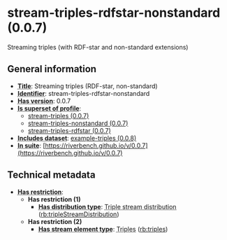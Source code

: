 # stream-triples-rdfstar-nonstandard (0.0.7)

Streaming triples (with RDF-star and non-standard extensions)

## General information

- **<abbr title="A name given to the resource.">Title</abbr>**: Streaming triples (RDF-star, non-standard)
- **<abbr title="An unambiguous reference to the resource within a given context.">Identifier</abbr>**: stream-triples-rdfstar-nonstandard
- **<abbr title="Version tag of an artifact">Has version</abbr>**: 0.0.7
- **<abbr title="Indicates that this profile contains all datasets of the other profile">Is superset of profile</abbr>**: 
    - [stream-triples (0.0.7)](https://riverbench.github.io/profiles/stream-triples/0.0.7)
    - [stream-triples-nonstandard (0.0.7)](https://riverbench.github.io/profiles/stream-triples-nonstandard/0.0.7)
    - [stream-triples-rdfstar (0.0.7)](https://riverbench.github.io/profiles/stream-triples-rdfstar/0.0.7)
- **<abbr title="Indicates which datasets are included in the profile">Includes dataset</abbr>**: [example-triples (0.0.8)](https://riverbench.github.io/datasets/example-triples/0.0.8)
- **<abbr title="Indicates the benchmark suite to which a dataset or profile belongs">In suite</abbr>**: [https://riverbench.github.io/v/0.0.7](https://riverbench.github.io/v/0.0.7)

## Technical metadata

- **<abbr title="Has profile restriction. The restrictions are joined with the AND operator.">Has restriction</abbr>**: 
    - **Has restriction (1)**    
        - **<abbr title="Indicates the type of RiverBench dataset distribution">Has distribution type</abbr>**: <abbr title="The dataset is distributed as a stream of RDF triples.">Triple stream distribution</abbr> ([rb:tripleStreamDistribution](https://riverbench.github.io/schema/metadata#tripleStreamDistribution))
    - **Has restriction (2)**    
        - **<abbr title="Indicates the type of contents of each stream element">Has stream element type</abbr>**: <abbr title="Triple streams consist of elements, where each element is an RDF graph.">Triples</abbr> ([rb:triples](https://riverbench.github.io/schema/metadata#triples))

